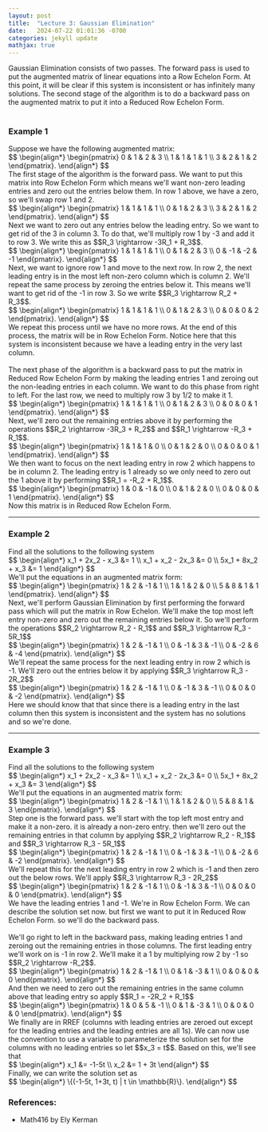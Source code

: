 ```yaml
---
layout: post
title:  "Lecture 3: Gaussian Elimination"
date:   2024-07-22 01:01:36 -0700
categories: jekyll update
mathjax: true
---
```

Gaussian Elimination consists of two passes. The forward pass is used to put the augmented matrix of linear equations into a Row Echelon Form. At this point, it will be clear if this system is inconsistent or has infinitely many solutions. The second stage of the algorithm is to do a backward pass on the augmented matrix to put it into a Reduced Row Echelon Form.
<br>
<br>
<!------------------------------------------------------------------------------------>
<h3>Example 1</h3>
Suppose we have the following augmented matrix:
<div>
$$
\begin{align*}
\begin{pmatrix}
0 & 1 & 2 & 3 \\
1 & 1 & 1 & 1 \\
3 & 2 & 1 & 2
\end{pmatrix}.
\end{align*}
$$
</div>
The first stage of the algorithm is the forward pass. We want to put this matrix into Row Echelon Form which means we'll want non-zero leading entries and zero out the entries below them. In row 1 above, we have a zero, so we'll swap row 1 and 2.
<div>
$$
\begin{align*}
\begin{pmatrix}
1 & 1 & 1 & 1 \\
0 & 1 & 2 & 3 \\
3 & 2 & 1 & 2
\end{pmatrix}.
\end{align*}
$$
</div>
Next we want to zero out any entries below the leading entry. So we want to get rid of the 3 in column 3. To do that, we'll multiply row 1 by -3 and add it to row 3. We write this as $$R_3 \rightarrow -3R_1 + R_3$$.
<div>
$$
\begin{align*}
\begin{pmatrix}
1 & 1 & 1 & 1 \\
0 & 1 & 2 & 3 \\
0 & -1 & -2 & -1
\end{pmatrix}.
\end{align*}
$$
</div>
Next, we want to ignore row 1 and move to the next row. In row 2, the next leading entry is in the most left non-zero column which is column 2. We'll repeat the same process by zeroing the entries below it. This means we'll want to get rid of the -1 in row 3. So we write $$R_3 \rightarrow R_2 + R_3$$.
<div>
$$
\begin{align*}
\begin{pmatrix}
1 & 1 & 1 & 1 \\
0 & 1 & 2 & 3 \\
0 & 0 & 0 & 2
\end{pmatrix}.
\end{align*}
$$
</div>
We repeat this process until we have no more rows. At the end of this process, the matrix will be in Row Echelon Form. Notice here that this system is inconsistent because we have a leading entry in the very last column. 
<br>
<br>
The next phase of the algorithm is a backward pass to put the matrix in Reduced Row Echelon Form by making the leading entries 1 and zeroing out the non-leading entries in each column. We want to do this phase from right to left. For the last row, we need to multiply row 3 by 1/2 to make it 1.
<div>
$$
\begin{align*}
\begin{pmatrix}
1 & 1 & 1 & 1 \\
0 & 1 & 2 & 3 \\
0 & 0 & 0 & 1
\end{pmatrix}.
\end{align*}
$$
</div>
Next, we'll zero out the remaining entries above it by performing the operations $$R_2 \rightarrow -3R_3 + R_2$$ and $$R_1 \rightarrow -R_3 + R_1$$.
<div>
$$
\begin{align*}
\begin{pmatrix}
1 & 1 & 1 & 0 \\
0 & 1 & 2 & 0 \\
0 & 0 & 0 & 1
\end{pmatrix}.
\end{align*}
$$
</div>
We then want to focus on the next leading entry in row 2 which happens to be in column 2. The leading entry is 1 already so we only need to zero out the 1 above it by performing $$R_1 = -R_2 + R_1$$.
<div>
$$
\begin{align*}
\begin{pmatrix}
1 & 0 & -1 & 0 \\
0 & 1 & 2 & 0 \\
0 & 0 & 0 & 1
\end{pmatrix}.
\end{align*}
$$
</div>
Now this matrix is in Reduced Row Echelon Form.
<hr>

<!------------------------------------------------------------------------------------>
<h3>Example 2</h3>
Find all the solutions to the following system
<div>
$$
\begin{align*}
  x_1 + 2x_2 - x_3  &= 1 \\
  x_1 + x_2 - 2x_3  &= 0 \\
  5x_1 + 8x_2 + x_3 &= 1
\end{align*}
$$
</div>
We'll put the equations in an augmented matrix form:
<div>
$$
\begin{align*}
\begin{pmatrix}
1 & 2 & -1 & 1 \\
1 & 1 & 2 & 0 \\
5 & 8 & 1 & 1
\end{pmatrix}.
\end{align*}
$$
</div>
Next, we'll perform Gaussian Elimination by first performing the forward pass which will put the matrix in Row Echelon. We'll make the top most left entry non-zero and zero out the remaining entries below it. So we'll perform the operations $$R_2 \rightarrow R_2 - R_1$$ and $$R_3 \rightarrow R_3 - 5R_1$$
<div>
$$
\begin{align*}
\begin{pmatrix}
1 & 2 & -1 & 1 \\
0 & -1 & 3 & -1 \\
0 & -2 & 6 & -4
\end{pmatrix}.
\end{align*}
$$
</div>
We'll repeat the same process for the next leading entry in row 2 which is -1. We'll zero out the entries below it by applying $$R_3 \rightarrow R_3 - 2R_2$$ 
<div>
$$
\begin{align*}
\begin{pmatrix}
1 & 2 & -1 & 1 \\
0 & -1 & 3 & -1 \\
0 & 0 & 0 & -2
\end{pmatrix}.
\end{align*}
$$
</div>
Here we should know that that since there is a leading entry in the last column then this system is inconsistent and the system has no solutions and so we're done.
<hr>

<!------------------------------------------------------------------------------------>
<h3>Example 3</h3>
Find all the solutions to the following system
<div>
$$
\begin{align*}
x_1 + 2x_2 - x_3  &= 1 \\
x_1 + x_2 - 2x_3 &= 0 \\
5x_1 + 8x_2 + x_3 &= 3
\end{align*}
$$
</div>
We'll put the equations in an augmented matrix form:
<div>
$$
\begin{align*}
\begin{pmatrix}
1 & 2 & -1 & 1 \\
1 & 1 & 2 & 0 \\
5 & 8 & 1 & 3
\end{pmatrix}.
\end{align*}
$$
</div>
Step one is the forward pass. we'll start with the top left most entry and make it a non-zero. it is already a non-zero entry. then we'll zero out the remaining entries in that column by applying $$R_2 \rightarrow R_2 - R_1$$ and $$R_3 \rightarrow R_3 - 5R_1$$
<div>
$$
\begin{align*}
\begin{pmatrix}
1 & 2 & -1 & 1 \\
0 & -1 & 3 & -1 \\
0 & -2 & 6 & -2
\end{pmatrix}.
\end{align*}
$$
</div>
We'll repeat this for the next leading entry in row 2 which is -1 and then zero out the below rows. We'll apply $$R_3 \rightarrow R_3 - 2R_2$$
<div>
$$
\begin{align*}
\begin{pmatrix}
1 & 2 & -1 & 1 \\
0 & -1 & 3 & -1 \\
0 & 0 & 0 & 0
\end{pmatrix}.
\end{align*}
$$
</div>
We have the leading entries 1 and -1. We're in Row Echelon Form. We can describe the solution set now. but first we want to put it in Reduced Row Echelon Form. so we'll do the backward pass.
<br>
<br>
We'll go right to left in the backward pass, making leading entries 1 and zeroing out the remaining entries in those columns. The first leading entry we'll work on is -1 in row 2. We'll make it a 1 by multiplying row 2 by -1 so $$R_2 \rightarrow -R_2$$. 
<div>
$$
\begin{align*}
\begin{pmatrix}
1 & 2 & -1 & 1 \\
0 & 1 & -3 & 1 \\
0 & 0 & 0 & 0
\end{pmatrix}.
\end{align*}
$$
</div>
And then we need to zero out the remaining entries in the same column above that leading entry so apply $$R_1 = -2R_2 + R_1$$
<div>
$$
\begin{align*}
\begin{pmatrix}
1 & 0 & 5 & -1 \\
0 & 1 & -3 & 1 \\
0 & 0 & 0 & 0
\end{pmatrix}.
\end{align*}
$$
</div>
We finally are in RREF (columns with leading entries are zeroed out except for the leading entries and the leading entries are all 1s). We can now use the convention to use a variable to parameterize the solution set for the columns with no leading entries so let $$x_3 = t$$. Based on this, we'll see that
<div>
$$
\begin{align*}
x_1 &= -1-5t \\
x_2 &= 1 + 3t
\end{align*}
$$
</div>
Finally, we can write the solution set as
<div>
$$
\begin{align*}
\{(-1-5t, 1+3t, t) | t \in \mathbb{R}\}.
\end{align*}
$$
</div>
<!------------------------------------------------------------------------------------>
<h3>References:</h3>
<ul>
<li>Math416 by Ely Kerman</li>
</ul>
























